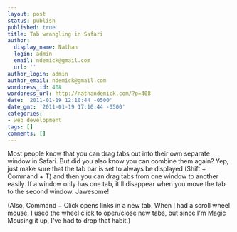 ```yaml
---
layout: post
status: publish
published: true
title: Tab wrangling in Safari
author:
  display_name: Nathan
  login: admin
  email: ndemick@gmail.com
  url: ''
author_login: admin
author_email: ndemick@gmail.com
wordpress_id: 408
wordpress_url: http://nathandemick.com/?p=408
date: '2011-01-19 12:10:44 -0500'
date_gmt: '2011-01-19 17:10:44 -0500'
categories:
- web development
tags: []
comments: []
---
```

<p>Most people know that you can drag tabs out into their own separate window in Safari. But did you also know you can combine them again? Yep, just make sure that the tab bar is set to always be displayed (Shift + Command + T) and then you can drag tabs from one window to another easily. If a window only has one tab, it'll disappear when you move the tab to the second window. Jawesome!</p>
<p>(Also, Command + Click opens links in a new tab. When I had a scroll wheel mouse, I used the wheel click to open/close new tabs, but since I'm Magic Mousing it up, I've had to drop that habit.)</p>
